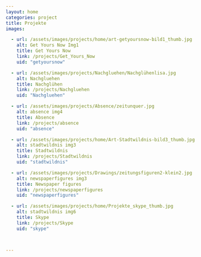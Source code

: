 ```yaml
---
layout: home
categories: project
title: Projekte
images:

  - url: /assets/images/projects/home/art-getyoursnow-bild1_thumb.jpg
    alt: Get Yours Now Img1
    title: Get Yours Now
    link: /projects/Get_Yours_Now
    uid: "getyoursnow"

  - url: /assets/images/projects/Nachgluehen/Nachglühenlisa.jpg
    alt: Nachgluehen
    title: Nachglühen
    link: /projects/Nachgluehen
    uid: "Nachgluehen"

  - url: /assets/images/projects/Absence/zeitunquer.jpg
    alt: absence img4
    title: Absence
    link: /projects/absence
    uid: "absence"

  - url: /assets/images/projects/home/Art-Stadtwildnis-bild3_thumb.jpg
    alt: stadtwildnis img3
    title: Stadtwildnis
    link: /projects/Stadtwildnis
    uid: "stadtwildnis"

  - url: /assets/images/projects/Drawings/zeitungsfiguren2-klein2.jpg
    alt: newspaperfigures img3
    title: Newspaper figures
    link: /projects/newspaperfigures
    uid: "newspaperfigures"

  - url: /assets/images/projects/home/Projekte_skype_thumb.jpg
    alt: stadtwildnis img6
    title: Skype
    link: /projects/Skype
    uid: "skype"



---
```

